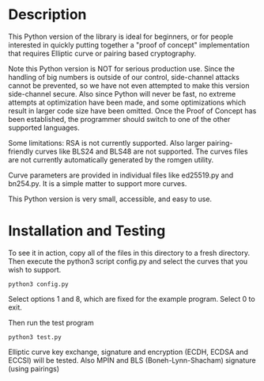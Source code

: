 # Description

This Python version of the library is ideal for beginners, or for people
interested in quickly putting together a "proof of concept" implementation
that requires Elliptic curve or pairing based cryptography.

Note this Python version is NOT for serious production use. Since the
handling of big numbers is outside of our control, side-channel attacks
cannot be prevented, so we have not even attempted to make this version 
side-channel secure. Also since Python will never be fast, no extreme attempts
at optimization have been made, and some optimizations which result in larger 
code size have been omitted. Once the Proof of Concept has been established,
the programmer should switch to one of the other supported languages.

Some limitations: RSA is not currently supported. Also larger pairing-friendly
curves like BLS24 and BLS48 are not supported. The curves files are not 
currently automatically generated by the romgen utility. 

Curve parameters are provided in individual files like ed25519.py and
bn254.py. It is a simple matter to support more curves.

This Python version is very small, accessible, and easy to use.

# Installation and Testing

To see it in action, copy all of the files in this directory to a fresh directory. 
Then execute the python3 script config.py and select the curves that you wish 
to support.

    python3 config.py

Select options 1 and 8, which are fixed for the example program. Select 0 
to exit.

Then run the test program 

    python3 test.py


Elliptic curve key exchange, signature and encryption (ECDH, ECDSA and ECCSI) will be tested.
Also MPIN and BLS (Boneh-Lynn-Shacham) signature (using pairings)

